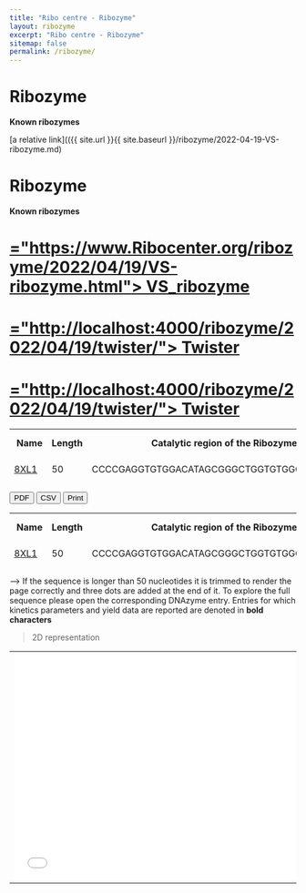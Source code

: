 ```yaml
---
title: "Ribo centre - Ribozyme"
layout: ribozyme
excerpt: "Ribo centre - Ribozyme"
sitemap: false
permalink: /ribozyme/
---
```


# Ribozyme

**Known ribozymes**






[a relative link](({{ site.url }}{{ site.baseurl }}/ribozyme/2022-04-19-VS-ribozyme.md)
# Ribozyme

**Known ribozymes**

<html lang="en-us">
  <head>
    <meta http-equiv="content-type" content="text/html; charset=utf-8">
    <meta name="viewport" content="width=device-width, initial-scale=1.0, maximum-scale=1">
  </head>

  <body>
  <div class="wrap">
    <div class="container content">
      <div class="posts">
        <div class="post">
        <h1 class="post-title">
          <a href>="https://www.Ribocenter.org/ribozyme/2022/04/19/VS-ribozyme.html">  VS_ribozyme </a>
        </h1>
        </div>
        <div class="post">
        <h1 class="post-title">
          <a href>="http://localhost:4000/ribozyme/2022/04/19/twister/">  Twister </a>
        </h1>
        </div>
        <div class="post">
        <h1 class="post-title"><a href>="http://localhost:4000/ribozyme/2022/04/19/twister/">  Twister </a>
        </h1>
      </div>
    </div>
  </div>
  </body>

  <table id="dnazymes_table" class="table table-striped table-bordered" cellspacing="0" width="100%">
  <thead>
    <tr>
      <th><a href="<><i class="fas fa-question-circle"></i></a>&nbsp;Name</th>
      <th>Length</th>
      <th><a href="/DNAmoreDB/help#help12"><i class="fas fa-question-circle"></i></a>&nbsp;Catalytic region of the Ribozyme</th>
      <th><a href="/DNAmoreDB/help#help4"><i class="fas fa-question-circle"></i></a>&nbsp;Reaction</th>
      <th><a href="/DNAmoreDB/help#help6"><i class="fas fa-question-circle"></i></a>&nbsp;Metal ions/cofactors</th>
    </tr>
     <tr>
      <td name="td0"><a href="http://localhost:4000/ribozyme/2022/04/19/VS-ribozyme.html">8XL1</a></td>
      <td name="td1">50</td>
      <td name="td2">CCCCGAGGTGTGGACATAGCGGGCTGGTGTGGCGCGCAGT...</td>
      <td name="td3">RNA ligation</td>
      <td name="td4">Mn2+</td>
    </tr>
  </thead>
</table>

<div class="dt-buttons btn-group flex-wrap">
   <button class="btn btn-secondary buttons-pdf buttons-html5" tabindex="0" aria-controls="table_id" type="button">
   <span>PDF</span>
   </button> 
   <button class="btn btn-secondary buttons-csv buttons-html5" tabindex="0" aria-controls="table_id" type="button">
   <span>CSV</span>
   </button> 
   <button class="btn btn-secondary buttons-print" tabindex="0" aria-controls="table_id" type="button">
   <span>Print</span>
   </button>
</div>

   <!-- mendeleyWebImporter = {
       downloadPdfs(e,t) { return this._call('downloadPdfs', [e,t]); },
       open() { return this._call('open', []); },
       setLoginToken(e) { return this._call('setLoginToken', [e]); },
       _call(methodName, methodArgs) {
        const id = Math.random();
        window.postMessage({ id, token: '0.33825165297613125', methodName, methodArgs }, 'https://lanyon.getpoole.com');
        return new Promise(resolve => {
          const listener = window.addEventListener('message', event => {
            const data = event.data;
            if (typeof data !== 'object' || !('result' in data) || data.id !== id) return;
            window.removeEventListener('message', listener);
            resolve(data.result);
             });
         });
      }
    };-->
</html>
























     





<table id="dnazymes_table" class="table table-striped table-bordered" cellspacing="0" width="100%">
  <thead>
    <tr>
      <th><a href="/DNAmoreDB/help#help5"><i class="fas fa-question-circle"></i></a>&nbsp;Name</th>
      <th>Length</th>
      <th><a href="/DNAmoreDB/help#help12"><i class="fas fa-question-circle"></i></a>&nbsp;Catalytic region of the Ribozyme</th>
      <th><a href="/DNAmoreDB/help#help4"><i class="fas fa-question-circle"></i></a>&nbsp;Reaction</th>
      <th><a href="/DNAmoreDB/help#help6"><i class="fas fa-question-circle"></i></a>&nbsp;Metal ions/cofactors</th>
    </tr>
    <tr>
      <td name="td0"><a href="https://www.ncbi.nlm.nih.gov/pubmed/16086354">8XL1</a></td>
      <td name="td1">50</td>
      <td name="td2">CCCCGAGGTGTGGACATAGCGGGCTGGTGTGGCGCGCAGT...</td>
      <td name="td3">RNA ligation</td>
      <td name="td4">Mn2+</td>
    </tr>
  </thead>
</table>


</script>-->
If the sequence is longer than 50 nucleotides it is trimmed to render the page correctly and three dots are added at the end of it.
To explore the full sequence please open the corresponding DNAzyme entry. Entries for which kinetics parameters and yield data are reported are denoted in <b>bold characters</b>


> 2D representation

<table><tr>
<td><embed src="/images/VSD1.svg" style="display:block;width:500px;height:400px" border=0 /></td>
<!--<td><img src="http://localhost:4000/images/VS_ribozymePic/VS2D.svg" alt="drawing" style="height:400px" border=0></td>-->
<td>
<link rel="stylesheet" type="text/css" href="{{ site.url }}{{ site.baseurl }}/css/fornac.css" media="screen" />

This is an RNA container.
<div id='rna_ss'> </div>
This is after the RNA container.
<meta charset="utf-8">
    <script type='text/javascript' src='{{ site.url }}{{ site.baseurl }}/js/jquery.js'></script>
    <script type='text/javascript' src='{{ site.url }}{{ site.baseurl }}/js/d3.js'></script>
    <script type='text/javascript' src='{{ site.url }}{{ site.baseurl }}/js/fornac.js'></script>
  
    <script type='text/javascript'>
        var container = new FornaContainer("#rna_ss", {'applyForce': false});

        var options = {'structure': '((..((....)).(((....))).))',
                       'sequence':             'CGCUUCAUAUAAUCCUAAUGACCUAU'};

        container.addRNA(options.structure, options);
    </script>
<!--<iframe src="http://nibiru.tbi.univie.ac.at/forna/forna.html?id=fasta&file=%3Ecircular_rna\nCUGCUCCACGCAAGGAGGUGGACUUAAGCGGCUCAUCCGGGUCUGCGAUAUCCACUGCGCGGUAUGCGCUCGCGAGUUCGAAUCUCGUCGCCAGUACACUGACUUCACUGGCGUGUCCGAGUGGUUAGGCAA\n..(((((((....(((((((((.....(((((((....))).))))....))))))((((.....))))..(((((.......)))))(((((((...........)))))))..)))..))))...)))..*" align="center" height="450px" width="450px" seamless='seamless' frameBorder="0" AllowFullScreen></iframe>-->
</td>
</tr></table><br>


